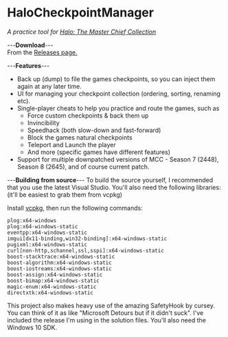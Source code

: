 # HaloCheckpointManager
*A practice tool for [Halo: The Master Chief Collection](https://store.steampowered.com/app/976730/Halo_The_Master_Chief_Collection/)*

---**Download**---  
From the [Releases page.](https://github.com/Burnt-o/HaloCheckpointManager/releases)  

---**Features**---
* Back up (dump) to file the games checkpoints, so you can inject them again at any later time. 
* UI for managing your checkpoint collection (ordering, sorting, renaming etc).
* Single-player cheats to help you practice and route the games, such as
   * Force custom checkpoints & back them up
   * Invincibility
   * Speedhack (both slow-down and fast-forward)
   * Block the games natural checkpoints
   * Teleport and Launch the player
   * And more (specific games have different features)
 * Support for multiple downpatched versions of MCC - Season 7 (2448), Season 8 (2645), and of course current patch.

---**Building from source**--- 
To build the source yourself, I recommended that you use the latest Visual Studio. You'll also need the following libraries: (it'll be easiest to grab them from vcpkg)

Install [vcpkg](https://learn.microsoft.com/en-us/vcpkg/get_started/get-started?source=recommendations&pivots=shell-cmd), then run the following commands:

    plog:x64-windows
    plog:x64-windows-static
    eventpp:x64-windows-static
    imgui[dx11-binding,win32-binding]:x64-windows-static
    pugixml:x64-windows-static
    curl[non-http,schannel,ssl,sspi]:x64-windows-static
    boost-stacktrace:x64-windows-static
    boost-algorithm:x64-windows-static
    boost-iostreams:x64-windows-static
    boost-assign:x64-windows-static
    boost-bimap:x64-windows-static
    magic-enum:x64-windows-static
    directxtk:x64-windows-static


This project also makes heavy use of the amazing SafetyHook by cursey. You can think of it as like "Microsoft Detours but if it didn't suck". I've included the release I'm using in the solution files. You'll also need the Windows 10 SDK.
